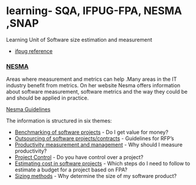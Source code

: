 # learning- SQA, IFPUG-FPA, NESMA ,SNAP 

Learning Unit of Software size estimation and measurement 

- [ifpug reference](https://ifpug.mclms.net/en/)

### [NESMA](https://nesma.org/freedocs/nesma-on-sizing-function-point-analysis/0)

Areas where measurement and metrics can help .Many areas in the IT industry benefit from metrics. On her website Nesma offers information about software measurement, software metrics and the way they could be and should be applied in practice. 

[Nesma Guidelines](https://nesma.org/themes/)

The information is structured in six themes:

- [Benchmarking of software projects](https://nesma.org/themes/benchmarking/) - Do I get value for money? 
- [Outsourcing of software projects/contracts](https://nesma.org/themes/outsourcing/) - Guidelines for RFP’s
- [Productivity measurement and management](https://nesma.org/themes/productivity/challenges-productivity-meaurement/) - Why should I measure productivity? 
- [Project Control](https://nesma.org/themes/project-control/) - Do you have control over a project?
- [Estimating cost in software projects](https://nesma.org/themes/estimating/) - Which steps do I need to follow to estimate a budget for a project based on FPA?
- [Sizing methods](https://nesma.org/themes/sizing/) - Why determine the size of my software product?
 
 
